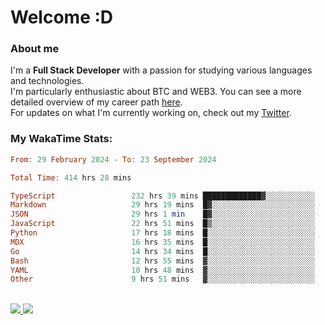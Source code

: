 # Welcome :D

### About me

I'm a **Full Stack Developer** with a passion for studying various languages and technologies. 
</br>
I'm particularly enthusiastic about BTC and WEB3. You can see a more detailed overview of my career path [here](https://yan-pi.vercel.app/).
</br>
For updates on what I'm currently working on, check out my [Twitter](https://twitter.com/yamigake).

### My WakaTime Stats:
<!--START_SECTION:waka-->

```haskell
From: 29 February 2024 - To: 23 September 2024

Total Time: 414 hrs 28 mins

TypeScript                 232 hrs 39 mins █████████████▓░░░░░░░░░░░   54.83 %
Markdown                   29 hrs 19 mins  █▓░░░░░░░░░░░░░░░░░░░░░░░   06.91 %
JSON                       29 hrs 1 min    █▓░░░░░░░░░░░░░░░░░░░░░░░   06.84 %
JavaScript                 22 hrs 51 mins  █▒░░░░░░░░░░░░░░░░░░░░░░░   05.39 %
Python                     17 hrs 18 mins  █░░░░░░░░░░░░░░░░░░░░░░░░   04.08 %
MDX                        16 hrs 35 mins  █░░░░░░░░░░░░░░░░░░░░░░░░   03.91 %
Go                         14 hrs 34 mins  █░░░░░░░░░░░░░░░░░░░░░░░░   03.44 %
Bash                       12 hrs 55 mins  ▓░░░░░░░░░░░░░░░░░░░░░░░░   03.05 %
YAML                       10 hrs 48 mins  ▓░░░░░░░░░░░░░░░░░░░░░░░░   02.55 %
Other                      9 hrs 51 mins   ▓░░░░░░░░░░░░░░░░░░░░░░░░   02.32 %
```

<!--END_SECTION:waka-->

<div style="display: inline_block"><br>
  <a style="border-radius:10px;" href="https://www.linkedin.com/in/yan-fernandes-55a81a201/" target="_blank"><img src="https://skillicons.dev/icons?i=linkedin" target="_blank"</a> 
  <a style="border-radius:10px;" href = "mailto:yanfernandes404@gmail.com"><img src="https://skillicons.dev/icons?i=gmail" target="_blank"></a>
</div>
